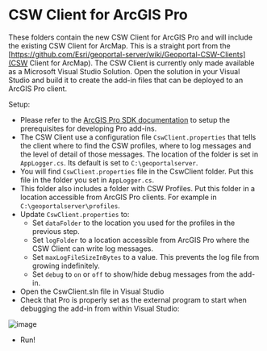 # CSW Client for ArcGIS Pro

These folders contain the new CSW Client for ArcGIS Pro and will include the existing CSW Client for ArcMap. This is a straight port from the [https://github.com/Esri/geoportal-server/wiki/Geoportal-CSW-Clients](CSW Client for ArcMap). The CSW Client is currently only made available as a Microsoft Visual Studio Solution. Open the solution in your Visual Studio and build it to create the add-in files that can be deployed to an ArcGIS Pro client.

Setup:

- Please refer to the [ArcGIS Pro SDK documentation](https://developers.arcgis.com/documentation/arcgis-add-ins-and-automation/arcgis-pro/tutorials/build-your-first-add-in/) to setup the prerequisites for developing Pro add-ins.
- The CSW Client use a configuration file ```CswClient.properties``` that tells the client where to find the CSW profiles, where to log messages and the level of detail of those messages. The location of the folder is set in ```AppLogger.cs```. Its default is set to ```C:\geoportalserver```.
- You will find ```CswClient.properties``` file in the CswClient folder. Put this file in the folder you set in ```AppLogger.cs```.
- This folder also includes a folder with CSW Profiles. Put this folder in a location accessible from ArcGIS Pro clients. For example in ```C:\geoportalserver\profiles```.
- Update ```CswClient.properties``` to:
  - Set ```dataFolder``` to the location you used for the profiles in the previous step.
  - Set ```logFolder``` to a location accessible from ArcGIS Pro where the CSW Client can write log messages.
  - Set ```maxLogFileSizeInBytes``` to a value. This prevents the log file from growing indefinitely.
  - Set ```debug``` to ```on``` or ```off``` to show/hide debug messages from the add-in.
- Open the CswClient.sln file in Visual Studio
- Check that Pro is properly set as the external program to start when debugging the add-in from within Visual Studio:

![image](https://user-images.githubusercontent.com/394890/111036079-42156000-83d2-11eb-881d-2ca4d1b3c3e1.png)

- Run!
